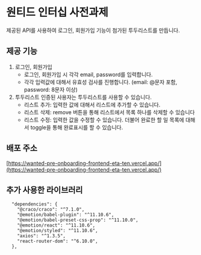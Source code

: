 # 원티드 인터십 사전과제

제공된 API를 사용하여 로그인, 회원가입 기능이 첨가된 투두리스트를 만듭니다.

## 제공 기능

1. 로그인, 회원가입
    - 로그인, 회원가입 시 각각 email, password를 입력합니다.
    - 각각 입력값에 대해서 유효성 검사를 진행합니다. (email: @문자 포함, password: 8문자 이상)
2. 투두리스트
인증된 사용자는 투두리스트를 사용할 수 있습니다.
    - 리스트 추가: 입력한 값에 대해서 리스트에 추가할 수 있습니다.
    - 리스트 삭제: remove 버튼을 통해 리스트에서 목록 하나를 삭제할 수 있습니다
    - 리스트 수정: 입력한 값을 수정할 수 있습니다. 더불어 완료한 할 일 목록에 대해서 toggle을 통해 완료표시를 할 수 있습니다.
    
## 배포 주소
[https://wanted-pre-onboarding-frontend-eta-ten.vercel.app/](https://wanted-pre-onboarding-frontend-eta-ten.vercel.app/)
    
## 추가 사용한 라이브러리

```
  "dependencies": {
    "@craco/craco": "^7.1.0",
    "@emotion/babel-plugin": "^11.10.6",
    "@emotion/babel-preset-css-prop": "^11.10.0",
    "@emotion/react": "^11.10.6",
    "@emotion/styled": "^11.10.6",
    "axios": "^1.3.5",
    "react-router-dom": "^6.10.0",
  },
```
